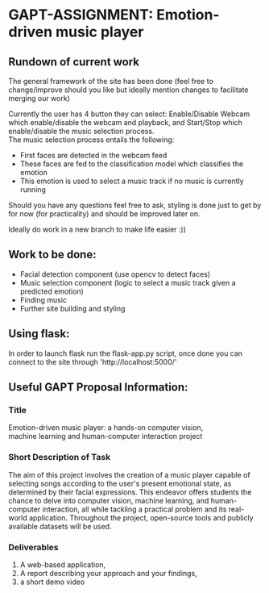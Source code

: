 # GAPT-ASSIGNMENT: Emotion-driven music player

## Rundown of current work

The general framework of the site has been done (feel free to change/improve should you like but ideally mention changes to facilitate merging our work)

Currently the user has 4 button they can select:
Enable/Disable Webcam which enable/disable the webcam and playback, and Start/Stop which enable/disable the music selection process.  
The music selection process entails the following:  
- First faces are detected in the webcam feed
- These faces are fed to the classification model which classifies the emotion
- This emotion is used to select a music track if no music is currently running  

Should you have any questions feel free to ask, styling is done just to get by for now (for practicality) and should be improved later on.

Ideally do work in a new branch to make life easier :))

## Work to be done:
- Facial detection component (use opencv to detect faces)
- Music selection component (logic to select a music track given a predicted emotion)
- Finding music
- Further site building and styling

## Using flask:
In order to launch flask run the flask-app.py script, once done you can connect to the site through 'http://localhost:5000/'


## Useful GAPT Proposal Information:
### Title
Emotion-driven music player: a hands-on computer vision,  
machine learning and human-computer interaction project
 
### Short Description of Task
The aim of this project involves the creation of a music 
player capable of selecting songs according to the user's present emotional state, as 
determined by their facial expressions. This endeavor offers students the chance to 
delve into computer vision, machine learning, and human-computer interaction, all 
while tackling a practical problem and its real-world application. Throughout the 
project, open-source tools and publicly available datasets will be used. 
 
### Deliverables
1) A web-based application,  
2) A report describing your approach and your findings,  
3) a short demo video
 
